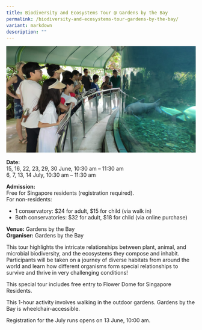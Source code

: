 ```yaml
---
title: Biodiversity and Ecosystems Tour @ Gardens by the Bay
permalink: /biodiversity-and-ecosystems-tour-gardens-by-the-bay/
variant: markdown
description: ""
---
```

![](/images/Tours/GBTB_biodiversity_and_ecosystem_tour.jpg)

**Date:** <br>
15, 16, 22, 23, 29, 30 June, 10:30 am – 11:30 am<br>
6, 7, 13, 14 July, 10:30 am – 11:30 am<br>

**Admission:**<br>
Free for Singapore residents (registration required).<br>
For non-residents:<br>
* 1 conservatory: $24 for adult, $15 for child (via walk in)<br>
* Both conservatories: $32 for adult, $18 for child (via online purchase)<br>

**Venue:** Gardens by the Bay<br>
**Organiser:** Gardens by the Bay

This tour highlights the intricate relationships between plant, animal, and microbial biodiversity, and the ecosystems they compose and inhabit. Participants will be taken on a journey of diverse habitats from around the world and learn how different organisms form special relationships to survive and thrive in very challenging conditions!

This special tour includes free entry to Flower Dome for Singapore Residents.

This 1-hour activity involves walking in the outdoor gardens. Gardens by the Bay is wheelchair-accessible.

Registration for the July runs opens on 13 June, 10:00 am.

<a class="btn-link" target="_blank" href="https://www.eventbrite.com/e/nature-and-sustainability-tour-biodiversity-and-ecosystems-june-tickets-891473861317?aff=ebdsoporgprofile">
	<img src="/images/gogreensg_website-32.png">
</a>

<style>
	.btn-link {
		display: none;
	}
	a.btn-link[target="_blank"]:after {
	display: none;
}
	.btn-link > img {
		width: 100%;
	}
</style>